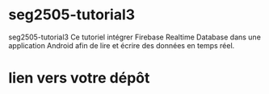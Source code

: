 # seg2505-tutorial3
seg2505-tutorial3
Ce tutoriel intégrer Firebase Realtime Database dans une application Android afin de lire et écrire des données en temps réel.

# lien vers votre dépôt
